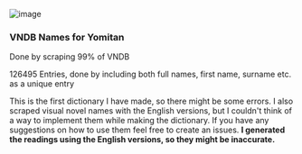 ![image](https://github.com/kaanium/VNDB-Names-for-Yomitan/assets/95540095/e57fe810-ce8c-4fb4-8844-efda64afee43)

### VNDB Names for Yomitan
Done by scraping 99% of VNDB

126495 Entries, done by including both full names, first name, surname etc. as a unique entry

This is the first dictionary I have made, so there might be some errors. I also scraped visual novel names with the English versions, but I couldn't think of a way to implement them while making the dictionary. If you have any suggestions on how to use them feel free to create an issues.
**I generated the readings using the English versions, so they might be inaccurate.**

